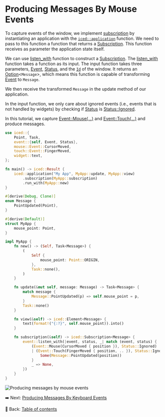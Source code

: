 # Producing Messages By Mouse Events

To capture events of the window, we implement [subscription](https://docs.rs/iced/0.13.1/iced/application/struct.Application.html#method.subscription) by instantiating an application with the [`iced::application`](https://docs.rs/iced/0.13.1/iced/fn.application.html) function.
We need to pass to this function a function that returns a [Subscription](https://docs.rs/iced/0.13.1/iced/struct.Subscription.html). This function receives as parameter the application state itself.

We can use [listen_with](https://docs.rs/iced/0.13.1/iced/event/fn.listen_with.html) function to construct a [Subscription](https://docs.rs/iced/0.13.1/iced/struct.Subscription.html).
The [listen_with](https://docs.rs/iced/0.13.1/iced/event/fn.listen_with.html) function takes a function as its input.
The input function takes three parameters, [Event](https://docs.rs/iced/0.13.1/iced/event/enum.Event.html), [Status](https://docs.rs/iced/0.13.1/iced/event/enum.Status.html), and the [`Id`](https://docs.rs/iced/0.13.1/iced/window/struct.Id.html) of the window. It returns an [Option](https://doc.rust-lang.org/std/option/enum.Option.html)\<`Message`>, which means this function is capable of transforming [Event](https://docs.rs/iced/0.13.1/iced/event/enum.Event.html) to `Message`.

We then receive the transformed `Message` in the update method of our application.

In the input function, we only care about ignored events (i.e., events that is not handled by widgets) by checking if [Status](https://docs.rs/iced/0.13.1/iced/widget/canvas/event/enum.Status.html) is [Status::Ignored](https://docs.rs/iced/0.13.1/iced/widget/canvas/event/enum.Status.html#variant.Ignored).

In this tutorial, we capture [Event::Mouse(...)](https://docs.rs/iced/0.13.1/iced/enum.Event.html#variant.Mouse) and [Event::Touch(...)](https://docs.rs/iced/0.13.1/iced/enum.Event.html#variant.Touch) and produce messages.

```rust
use iced::{
    Point, Task,
    event::{self, Event, Status},
    mouse::Event::CursorMoved,
    touch::Event::FingerMoved,
    widget::text,
};

fn main() -> iced::Result {
    iced::application("My App", MyApp::update, MyApp::view)
        .subscription(MyApp::subscription)
        .run_with(MyApp::new)
}

#[derive(Debug, Clone)]
enum Message {
    PointUpdated(Point),
}

#[derive(Default)]
struct MyApp {
    mouse_point: Point,
}

impl MyApp {
    fn new() -> (Self, Task<Message>) {
        (
            Self {
                mouse_point: Point::ORIGIN,
            },
            Task::none(),
        )
    }

    fn update(&mut self, message: Message) -> Task<Message> {
        match message {
            Message::PointUpdated(p) => self.mouse_point = p,
        }
        Task::none()
    }

    fn view(&self) -> iced::Element<Message> {
        text(format!("{:?}", self.mouse_point)).into()
    }

    fn subscription(&self) -> iced::Subscription<Message> {
        event::listen_with(|event, status, _| match (event, status) {
            (Event::Mouse(CursorMoved { position }), Status::Ignored)
            | (Event::Touch(FingerMoved { position, .. }), Status::Ignored) => {
                Some(Message::PointUpdated(position))
            }
            _ => None,
        })
    }
}
```

![Producing messages by mouse events](./pic/producing_messages_by_mouse_events.png)

:arrow_right:  Next: [Producing Messages By Keyboard Events](./producing_messages_by_keyboard_events.md)

:blue_book: Back: [Table of contents](./../README.md)

